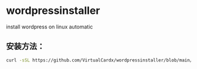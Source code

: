 # wordpressinstaller
install wordpress on linux automatic

## 安装方法：
```bash
curl -sSL https://github.com/VirtualCardx/wordpressinstaller/blob/main/wordpressinstaller.sh  -o wordpressinstaller.sh && bash wordpressinstaller.sh
```
